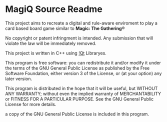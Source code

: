 MagiQ Source Readme
===================

This project aims to recreate a digital and rule-aware enviroment to play a card based board game similar to **Magic: The Gathering**&reg;  

No copyright or patent infringment is intended. Any submission that will violate the law will be immediately removed.

This project is written in C++ using [!Qt](http://i278.photobucket.com/albums/kk113/V-Ronin/QtLogo.png) Libraryes.

This program is free software: you can redistribute it and/or modify
it under the terms of the GNU General Public License as published by
the Free Software Foundation, either version 3 of the License, or
(at your option) any later version.

This program is distributed in the hope that it will be useful,
but WITHOUT ANY WARRANTY; without even the implied warranty of
MERCHANTABILITY or FITNESS FOR A PARTICULAR PURPOSE.  See the
GNU General Public License for more details.

a copy of the GNU General Public License is included in this program.
